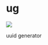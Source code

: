 
ug
==
<a href="https://codeclimate.com/github/dmartz86/ug"><img src="https://codeclimate.com/github/dmartz86/ug/badges/gpa.svg" /></a>

uuid generator
